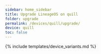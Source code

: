 ```yaml
---
sidebar: home_sidebar
title: Upgrade LineageOS on quill
folder: upgrade
permalink: /devices/quill/upgrade/
device: quill
toc: false
---
```

{% include templates/device_variants.md %}
